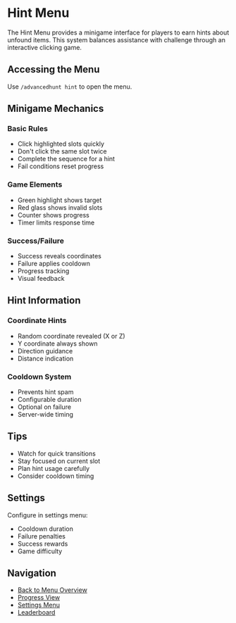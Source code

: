 # Hint Menu

The Hint Menu provides a minigame interface for players to earn hints about unfound items. This system balances assistance with challenge through an interactive clicking game.

## Accessing the Menu
Use `/advancedhunt hint` to open the menu.

## Minigame Mechanics

### Basic Rules
- Click highlighted slots quickly
- Don't click the same slot twice
- Complete the sequence for a hint
- Fail conditions reset progress

### Game Elements
- Green highlight shows target
- Red glass shows invalid slots
- Counter shows progress
- Timer limits response time

### Success/Failure
- Success reveals coordinates
- Failure applies cooldown
- Progress tracking
- Visual feedback

## Hint Information

### Coordinate Hints
- Random coordinate revealed (X or Z)
- Y coordinate always shown
- Direction guidance
- Distance indication

### Cooldown System
- Prevents hint spam
- Configurable duration
- Optional on failure
- Server-wide timing

## Tips
- Watch for quick transitions
- Stay focused on current slot
- Plan hint usage carefully
- Consider cooldown timing

## Settings
Configure in settings menu:
- Cooldown duration
- Failure penalties
- Success rewards
- Game difficulty

## Navigation
- [Back to Menu Overview](./index.md)
- [Progress View](./progress.md)
- [Settings Menu](./settings.md)
- [Leaderboard](./leaderboard.md)
